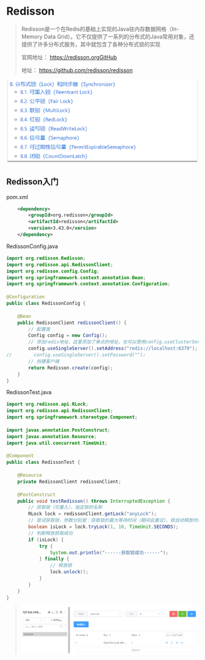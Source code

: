 # Redisson

> Redisson是一个在Redis的基础上实现的Java驻内存数据网格（In-Memory Data Grid）。它不仅提供了一系列的分布式的Java常用对象，还提供了许多分布式服务，其中就包含了各种分布式锁的实现
>
> 官网地址： https://redisson.orgGitHub
>
> 地址： https://github.com/redisson/redisson

![image-20250120162802782](img/Redisson/image-20250120162802782.png)

## Redisson入门

pom.xml

```xml
    <dependency>
        <groupId>org.redisson</groupId>
        <artifactId>redisson</artifactId>
        <version>3.43.0</version>
    </dependency>
```

RedissonConfig.java

```java
import org.redisson.Redisson;
import org.redisson.api.RedissonClient;
import org.redisson.config.Config;
import org.springframework.context.annotation.Bean;
import org.springframework.context.annotation.Configuration;

@Configuration
public class RedissonConfig {

    @Bean
    public RedissonClient redissonClient() {
        // 配置类
        Config config = new Config();
        // 添加redis地址，这里添加了单点的地址，也可以使用config.useClusterServers()添加集群地址
        config.useSingleServer().setAddress("redis://localhost:6379");
//        config.useSingleServer().setPassword("");
        // 创建客户端
        return Redisson.create(config);
    }
}
```

RedissonTest.java

```java
import org.redisson.api.RLock;
import org.redisson.api.RedissonClient;
import org.springframework.stereotype.Component;

import javax.annotation.PostConstruct;
import javax.annotation.Resource;
import java.util.concurrent.TimeUnit;

@Component
public class RedissonTest {

    @Resource
    private RedissonClient redissonClient;

    @PostConstruct
    public void testRedisson() throws InterruptedException {
        // 获取锁（可重入），指定锁的名称
        RLock lock = redissonClient.getLock("anyLock");
        // 尝试获取锁，参数分别是：获取锁的最大等待时间（期间会重试），锁自动释放时间，时间单位
        boolean isLock = lock.tryLock(1, 10, TimeUnit.SECONDS);
        // 判断释放获取成功
        if (isLock) {
            try {
                System.out.println("------获取锁成功------");
            } finally {
                // 释放锁
                lock.unlock();
            }
        }
    }
}
```

> ![image-20250120172522017](img/Redisson/image-20250120172522017.png)